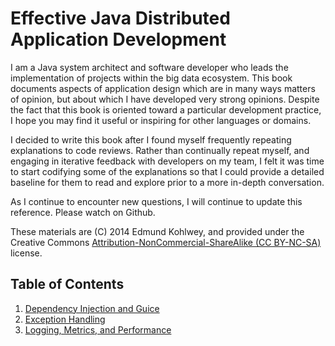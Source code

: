 Effective Java Distributed Application Development
==================================================

I am a Java system architect and software developer who
leads the implementation of projects within the big data
ecosystem. This book documents aspects of application design
which are in many ways matters of opinion, but about which
I have developed very strong opinions. Despite the fact
that this book is oriented toward a particular development
practice, I hope you may find it useful or inspiring for
other languages or domains.

I decided to write this book after I found myself frequently
repeating explanations to code reviews. Rather than continually
repeat myself, and engaging in iterative feedback with
developers on my team, I felt it was time to start codifying
some of the explanations so that I could provide a detailed
baseline for them to read and explore prior to a more
in-depth conversation.

As I continue to encounter new questions, I will continue to
update this reference. Please watch on Github.

These materials are (C) 2014 Edmund Kohlwey, and provided 
under the Creative Commons [Attribution-NonCommercial-ShareAlike
(CC BY-NC-SA)](https://creativecommons.org/licenses/by-nc-sa/4.0/)
license.

Table of Contents
-----------------
1. [Dependency Injection and Guice](./di.md)
2. [Exception Handling](./exceptions.md) 
3. [Logging, Metrics, and Performance](./logging.md)
